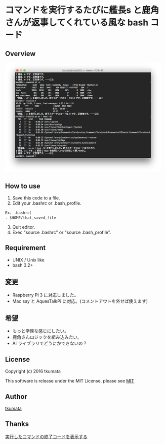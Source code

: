 # コマンドを実行するたびに艦長s と鹿角さんが返事してくれている風な bash コード

## Overview
!["スクショ"](./ScreenShot.png)

## How to use
   1. Save this code to a file.
   2. Edit your .bashrc or .bash_profile.
```
Ex. .bashrc)
. $HOME/that_saved_file
```
   3. Quit editor.
   4. Exec "source .bashrc" or "source .bash_profile".

## Requirement
- UNIX / Unix like
- bash 3.2+

## 変更
- Raspberry Pi 3 に対応しました。
- Mac say と AquesTalkPi に対応。(コメントアウトを外せば使えます)

## 希望
- もっと辛辣な感じにしたい。
- 鹿角さんロジックを組み込みたい。
- AI ライブラリでどうにかできないの？

## License
Copyright (c) 2016 tkumata

This software is release under the MIT License, please see [MIT](http://opensource.org/licenses/mit-license.php)

## Author
[tkumata](https://github.com/tkumata)

## Thanks
[実行したコマンドの終了コードを表示する](http://qiita.com/takayuki206/items/f4d0dbb45e5ee2ee698e)
